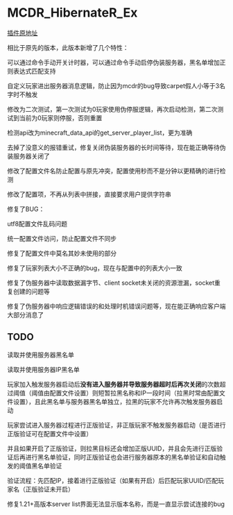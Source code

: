 # MCDR_HibernateR_Ex

[插件原地址](https://github.com/HIM049/MCDR_HibernateR/)

相比于原先的版本，此版本新增了几个特性：

可以通过命令手动开关计时器，可以通过命令手动启停伪装服务器，黑名单增加正则表达式匹配支持

自定义玩家进出服务器消息逻辑，防止因为mcdr的bug导致carpet假人小等于3名字时不触发

修改为二次测试，第一次测试为0玩家使用伪停服逻辑，再次启动检测，第二次测试到当前为0玩家则停服，否则重置

检测api改为minecraft_data_api的get_server_player_list，更为准确

去掉了没意义的报错重试，修复关闭伪装服务器的长时间等待，现在能正确等待伪装服务器关闭了

修改了配置文件名防止配置与原先冲突，配置使用秒而不是分钟以更精确的进行检测

修改了配置项，不再从列表中拼接，直接要求用户提供字符串

修复了BUG：

utf8配置文件乱码问题

统一配置文件访问，防止配置文件不同步

修复了配置文件中莫名其妙未使用的部分

修复了玩家列表大小不正确的bug，现在与配置中的列表大小一致

修复了伪服务器中读取数据漏字节、client socket未关闭的资源泄漏，socket重复创建的问题等

修复了伪服务器中响应逻辑错误的和处理时机错误问题等，现在能正确响应客户端大部分消息了

## TODO
读取并使用服务器黑名单

读取并使用服务器IP黑名单

玩家加入触发服务器启动后**没有进入服务器并导致服务器超时后再次关闭**的次数超过阈值（阈值由配置文件设置）则短暂拉黑名称和IP一段时间（拉黑时常由配置文件设置），且此黑名单与服务器黑名单独立，拉黑的玩家不允许再次触发服务器启动

玩家尝试进入服务器过程进行正版验证，非正版玩家不触发服务器启动（是否进行正版验证可在配置文件中设置）

并且如果开启了正版验证，则拉黑目标还会增加正版UUID，并且会先进行正版验证后再进行黑名单验证，同时正版验证也会进行服务器原本的黑名单验证和自动触发的阈值黑名单验证

验证流程：先匹配IP，接着进行正版验证（如果有开启）后匹配玩家UUID/匹配玩家名（正版验证未开启）

修复1.21+高版本server list界面无法显示版本名称，而是一直显示尝试连接的bug
